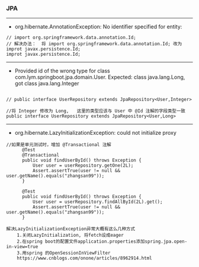 ### JPA 
---
*  org.hibernate.AnnotationException: No identifier specified for entity: 
```
// import org.springframework.data.annotation.Id;
// 解决办法：  将 import org.springframework.data.annotation.Id; 改为 improt javax.persistence.Id;
improt javax.persistence.Id;

``` 
---
*  Provided id of the wrong type for class com.lym.springboot.jpa.domain.User. Expected: class java.lang.Long, got class java.lang.Integer

```

// public interface UserRepository extends JpaRepository<User,Integer> 

//将 Integer 修改为 Long,   这里的类型应该与 User 中 @Id 注解的字段类型一致
public interface UserRepository extends JpaRepository<User,Long> 

```

---
* org.hibernate.LazyInitializationException: could not initialize proxy
```
//如果是单元测试时，增加 @Transactional 注解
      @Test
      @Transactional
      public void findUserById() throws Exception {
          User user = userRepository.getOne(2L);
          Assert.assertTrue(user != null && user.getName().equals("zhangsan99"));
      }
```
```
      @Test
      public void findUserById() throws Exception {
          User user = userRepository.findAllById(2L).get();
          Assert.assertTrue(user != null && user.getName().equals("zhangsan99"));
      }
```
```
解决LazyInitializationException异常大概有这么几种方式
    1.关闭LazyInitialization, 将fetch设成eager
    2.在spring boot的配置文件application.properties添加spring.jpa.open-in-view=true
    3.用spring 的OpenSessionInViewFilter
    https://www.cnblogs.com/onone/articles/8962914.html
```
